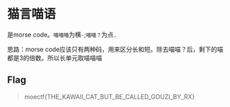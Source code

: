 # 猫言喵语

是morse code。`喵喵喵`为横`-`;`喵喵？`为点`.`

思路：morse code应该只有两种码，用来区分长和短。除去喵喵？后，剩下的喵都是3的倍数。所以长单元取喵喵喵

## Flag
> moectf{THE_KAWAII_CAT_BUT_BE_CALLED_GOUZI_BY_RX}